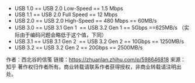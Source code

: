 - USB 1.0 ️== USB 2.0 Low-Speed == 1.5 Mbps
- USB 1.1 ️== USB 2.0 Full Speed == 12 Mbps
- USB 2.0 ️== USB 2.0 High-Speed == 480 Mbps == 60MB/s
- USB 3.0 ️== USB 3.1 Gen 1 ️ == USB 3.2 Gen 1 == 5Gbps ==625MB/s （实际由于编码问题会略低于这个值，下同）
- USB 3.1 ️== USB 3.1 Gen 2 ️ == USB 3.2 Gen 2 == 10Gbps == 1250MB/s
- USB 3.2 ️== USB 3.2 Gen 2 == 20Gbps == 2500MB/s

作者：西北谷的信笺
链接：https://zhuanlan.zhihu.com/p/598646818
来源：知乎
著作权归作者所有。商业转载请联系作者获得授权，非商业转载请注明出处。
